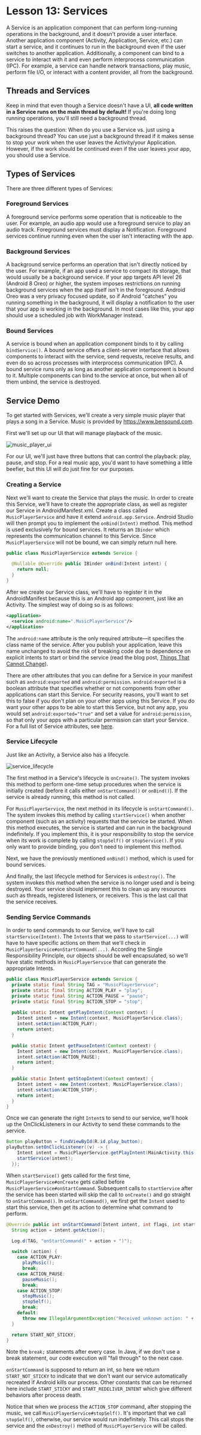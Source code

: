 # Lesson 13: Services

A Service is an application component that can perform long-running operations in the background, 
and it doesn't provide a user interface. Another application component (Activity, Application, 
Service, etc.) can start a service, and it continues to run in the background even if the user 
switches to another application. Additionally, a component can bind to a service to interact with it 
and even perform interprocess communication (IPC). For example, a service can handle network 
transactions, play music, perform file I/O, or interact with a content provider, all from the 
background.

## Threads and Services

Keep in mind that even though a Service doesn't have a UI, **all code written in a Service runs on 
the main thread by default!** If you're doing long running operations, you'll still need a background 
thread.

This raises the question: When do you use a Service vs. just using a background thread? You can use 
just a background thread if it makes sense to stop your work when the user leaves the 
Activity/your Application. However, if the work should be continued even if the user leaves your 
app, you should use a Service.

## Types of Services

There are three different types of Services:

### Foreground Services

A foreground service performs some operation that is noticeable to the user. For example, an audio 
app would use a foreground service to play an audio track. Foreground services must display a 
Notification. Foreground services continue running even when the user isn't interacting with the 
app.

### Background Services

A background service performs an operation that isn't directly noticed by the user. For example, if 
an app used a service to compact its storage, that would usually be a background service. If your 
app targets API level 26 (Android 8 Oreo) or higher, the system imposes restrictions on running 
background services when the app itself isn't in the foreground. Android Oreo was a very privacy 
focused update, so if Android "catches" you running something in the background, it will display a 
notification to the user that your app is working in the background. In most cases like this, your 
app should use a scheduled job with WorkManager instead.

### Bound Services

A service is bound when an application component binds to it by calling `bindService()`. A bound 
service offers a client-server interface that allows components to interact with the service, send 
requests, receive results, and even do so across processes with interprocess communication (IPC). A 
bound service runs only as long as another application component is bound to it. Multiple components
can bind to the service at once, but when all of them unbind, the service is destroyed.

## Service Demo

To get started with Services, we'll create a very simple music player that plays a song in a 
Service. Music is provided by https://www.bensound.com.

First we'll set up our UI that will manage playback of the music.

![music_player_ui]

For our UI, we'll just have three buttons that can control the playback: play, pause, and stop. 
For a real music app, you'd want to have something a little beefier, but this UI will do just fine 
for our purposes.

### Creating a Service

Next we'll want to create the Service that plays the music. In order to create this Service, we'll 
have to create the appropriate class, as well as register our Service in AndroidManifest.xml. Create
a class called `MusicPlayerService` and have it extend `android.app.Service`. Android Studio will 
then prompt you to implement the `onBind(Intent)` method. This method is used exclusively for bound 
services. It returns an `IBinder` which represents the communication channel to this Service. Since 
`MusicPlayerService` will not be bound, we can simply return null here. 

```java
public class MusicPlayerService extends Service {

  @Nullable @Override public IBinder onBind(Intent intent) {
    return null;
  }
}
```

After we create our Service class, we'll have to register it in the AndroidManifest because this is 
an Android app component, just like an Activity. The simplest way of doing so is as follows:

```xml
<application>
  <service android:name=".MusicPlayerService"/>
</application>
```   

The `android:name` attribute is the only required attribute—it specifies the class name of the 
service. After you publish your application, leave this name unchanged to avoid the risk of breaking 
code due to dependence on explicit intents to start or bind the service (read the blog post, 
[Things That Cannot Change]).

There are other attributes that you can define for a Service in your manifest such as 
`android:exported` and `android:permission`. `android:exported` is a boolean attribute that 
specifies whether or not components from other applications can start this Service. For security 
reasons, you'll want to set this to false if you don't plan on your other apps using this Service. 
If you do want your other apps to be able to start this Service, but not any app, you would set 
`android:exported="true"` and set a value for `android:permission`, so that only your apps with a 
particular permission can start your Service. For a full list of Service attributes, see 
[here][service_attributes].

### Service Lifecycle

Just like an Activity, a Service also has a lifecycle.

![service_lifecycle]

The first method in a Service's lifecycle is `onCreate()`. The system invokes this method to perform 
one-time setup procedures when the service is initially created (before it calls either 
`onStartCommand()` or `onBind()`). If the service is already running, this method is not called.

For `MusicPlayerService`, the next method in its lifecycle is `onStartCommand()`. The system invokes
this method by calling `startService()` when another component (such as an activity) requests that 
the service be started. When this method executes, the service is started and can run in the 
background indefinitely. If you implement this, it is your responsibility to stop the service when 
its work is complete by calling `stopSelf()` or `stopService()`. If you only want to provide 
binding, you don't need to implement this method.

Next, we have the previously mentioned `onBind()` method, which is used for bound services.

And finally, the last lifecycle method for Services is `onDestroy()`. The system invokes this method
when the service is no longer used and is being destroyed. Your service should implement this to 
clean up any resources such as threads, registered listeners, or receivers. This is the last call 
that the service receives.

### Sending Service Commands

In order to send commands to our Service, we'll have to call `startService(Intent)`. The `Intent`s 
that we pass to `startService(...)` will have to have specific actions on them that we'll check in
`MusicPlayerService#onStartCommand(...)`. According the Single Responsibility Principle, our objects 
should be well encapsulated, so we'll have static methods in `MusicPlayerService` that can generate 
the appropriate Intents.

```java
public class MusicPlayerService extends Service {
  private static final String TAG = "MusicPlayerService";
  private static final String ACTION_PLAY = "play";
  private static final String ACTION_PAUSE = "pause";
  private static final String ACTION_STOP = "stop";
  
  public static Intent getPlayIntent(Context context) {
    Intent intent = new Intent(context, MusicPlayerService.class);
    intent.setAction(ACTION_PLAY);
    return intent;
  }

  public static Intent getPauseIntent(Context context) {
    Intent intent = new Intent(context, MusicPlayerService.class);
    intent.setAction(ACTION_PAUSE);
    return intent;
  }

  public static Intent getStopIntent(Context context) {
    Intent intent = new Intent(context, MusicPlayerService.class);
    intent.setAction(ACTION_STOP);
    return intent;
  }
}
```

Once we can generate the right `Intent`s to send to our service, we'll hook up the OnClickListeners 
in our Activity to send these commands to the service.

```java
Button playButton = findViewById(R.id.play_button);
playButton.setOnClickListener((v) -> {
    Intent intent = MusicPlayerService.getPlayIntent(MainActivity.this);
    startService(intent);
  });
```

When `startService()` gets called for the first time, `MusicPlayerService#onCreate` gets called 
before `MusicPlayerService#onStartCommand`. Subsequent calls to `startService` after the service has 
been started will skip the call to `onCreate()` and go straight to `onStartCommand()`. In 
`onStartCommand()`, we first get the `Intent` used to start this service, then get its action to 
determine what command to perform.

```java
@Override public int onStartCommand(Intent intent, int flags, int startId) {
  String action = intent.getAction();

  Log.d(TAG, "onStartCommand(" + action + ")");

  switch (action) {
    case ACTION_PLAY:
      playMusic();
      break;
    case ACTION_PAUSE:
      pauseMusic();
      break;
    case ACTION_STOP:
      stopMusic();
      stopSelf();
      break;
    default:
      throw new IllegalArgumentException("Received unknown action: " + action);
  }

  return START_NOT_STICKY;
}
``` 

Note the `break;` statements after every case. In Java, if we don't use a break statement, our code 
execution will "fall through" to the next case. 

`onStartCommand` is supposed to return an int, so here we return `START_NOT_STICKY` to indicate that
we don't want our service automatically recreated if Android kills our process. Other constants that 
can be returned here include `START_STICKY` and `START_REDELIVER_INTENT` which give different 
behaviors after process death.

Notice that when we process the `ACTION_STOP` command, after stopping the music, we call 
`MusicPlayerService#stopSelf()`. It's important that we call `stopSelf()`, otherwise, our service 
would run indefinitely. This call stops the service and the `onDestroy()` method of 
`MusicPlayerService` will be called.     

[music_player_ui]: music_player_ui.png "Simple Music Player UI"
[Things That Cannot Change]: https://android-developers.googleblog.com/2011/06/things-that-cannot-change.html
[service_attributes]: https://developer.android.com/guide/topics/manifest/service-element.html
[service_lifecycle]: service_lifecycle.png "Service Lifecycle"